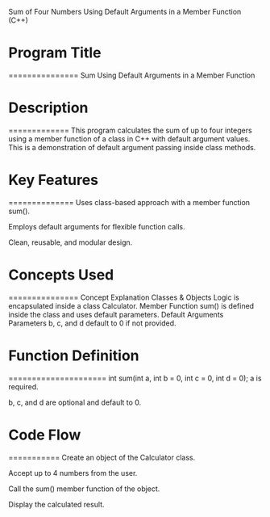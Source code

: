 Sum of Four Numbers Using Default Arguments in a Member Function (C++)

# Program Title
===============
Sum Using Default Arguments in a Member Function



# Description
=============
This program calculates the sum of up to four integers using a member function of a class in C++ with default argument values.
This is a demonstration of default argument passing inside class methods.



# Key Features
==============
Uses class-based approach with a member function sum().

Employs default arguments for flexible function calls.

Clean, reusable, and modular design.



# Concepts Used
===============
Concept	Explanation
Classes & Objects	Logic is encapsulated inside a class Calculator.
Member Function	sum() is defined inside the class and uses default parameters.
Default Arguments	Parameters b, c, and d default to 0 if not provided.



# Function Definition
=====================
int sum(int a, int b = 0, int c = 0, int d = 0);
a is required.

b, c, and d are optional and default to 0.



# Code Flow
===========
Create an object of the Calculator class.

Accept up to 4 numbers from the user.

Call the sum() member function of the object.

Display the calculated result.
